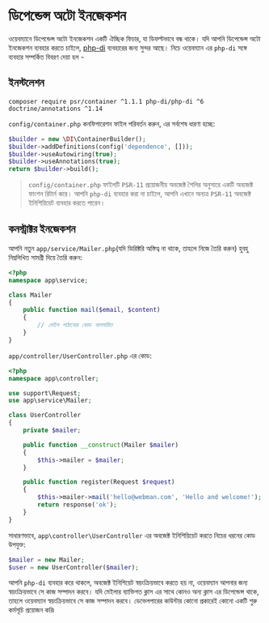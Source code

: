 # ডিপেন্ডেন্স অটো ইনজেকশন
ওয়েবম্যানে ডিপেন্ডেন্স অটো ইনজেকশন একটি ঐচ্ছিক ফিচার, যা ডিফল্টভাবে বন্ধ থাকে। যদি আপনি ডিপেন্ডেন্স অটো ইনজেকশন ব্যবহার করতে চাইলে, [php-di](https://php-di.org/doc/getting-started.html) ব্যবহারের জন্য সুন্দর আছে। নিচে ওয়েবম্যান এর `php-di` সঙ্গে ব্যবহার সম্পর্কিত বিবরণ দেয়া হল -

## ইনস্টলেশন
```
composer require psr/container ^1.1.1 php-di/php-di ^6 doctrine/annotations ^1.14
```

`config/container.php` কনফিগারেশন ফাইল পরিবর্তন করুন, এর সর্বশেষ ধারণা হচ্ছে:
```php
$builder = new \DI\ContainerBuilder();
$builder->addDefinitions(config('dependence', []));
$builder->useAutowiring(true);
$builder->useAnnotations(true);
return $builder->build();
```

> `config/container.php` ফাইলটি `PSR-11` প্রয়োজনীয় অবজেক্ট শৈলির অনুসারে একটি অবজেক্ট ফাংশন রিটার্ন করে। আপনি `php-di` ব্যবহার করা না চাইলে, আপনি এখানে অন্যত্র `PSR-11` অবজেক্ট ইনিশিয়িয়েট ব্যবহার করতে পারেন।

## কনস্ট্রাক্টর ইনজেকশন
আপনি নতুন `app/service/Mailer.php`(যদি ডিরিক্টরি অস্তিত্ব না থাকে, তাহলে নিজে তৈরি করুন) হুবহু নিম্নলিখিত সামগ্রী দিয়ে তৈরি করুন:
```php
<?php
namespace app\service;

class Mailer
{
    public function mail($email, $content)
    {
        // মেইল পাঠানোর কোড অপসারিত 
    }
}
```

`app/controller/UserController.php` এর কোড:
```php
<?php
namespace app\controller;

use support\Request;
use app\service\Mailer;

class UserController
{
    private $mailer;

    public function __construct(Mailer $mailer)
    {
        $this->mailer = $mailer;
    }

    public function register(Request $request)
    {
        $this->mailer->mail('hello@webman.com', 'Hello and welcome!');
        return response('ok');
    }
}
```
সাধারণভাবে, `app\controller\UserController` এর অবজেক্ট ইনিশিয়িয়েট করতে নিচের ধরনের কোড উপযুক্ত:
```php
$mailer = new Mailer;
$user = new UserController($mailer);
```
আপনি `php-di` ব্যবহার করে থাকলে, অবজেক্ট ইনিশিয়েট স্বয়ংক্রিয়ভাবে করতে হয় না, ওয়েবম্যান আপনার জন্য স্বয়ংক্রিয়ভাবে সে কাজ সম্পাদন করবে। যদি মেইলার ব্যাক্তিগত ক্লাস এর সাথে কোনও অন্য ক্লাস এর ডিপেন্ডেন্স থাকে, তাহলে ওয়েবম্যান স্বয়ংক্রিয়ভাবে সে কাজ সম্পাদন করবে। ডেভেলপারের কাউন্টার কোনো প্রকারেই কোনো একটি শুরু কর্মসূচি প্রয়োজন করি৷

